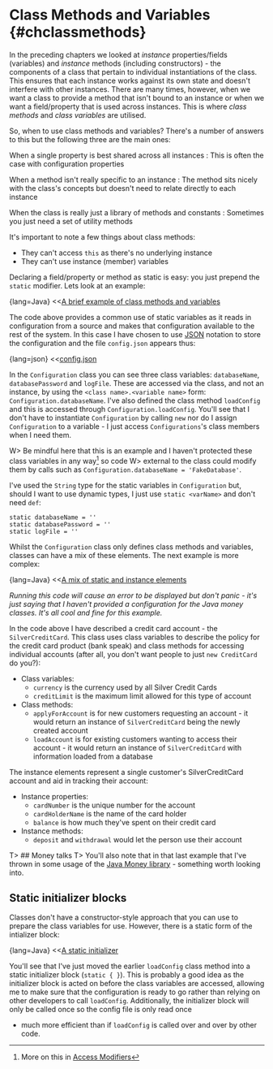 # Class Methods and Variables {#chclassmethods}

In the preceding chapters we looked at _instance_ properties/fields (variables) and _instance_ methods (including constructors) -
 the components of a class that pertain to individual instantiations of the class. This ensures that each instance
 works against its own state and doesn't interfere with other instances. There are many times, however, when we want a class to
 provide a method that isn't bound to an instance or when we want a field/property that is used across instances. This is
 where _class methods_ and _class variables_ are utilised.

So, when to use class methods and variables? There's a number of answers to this but the following three are the main ones:

When a single property is best shared across all instances
: This is often the case with configuration properties

When a method isn't really specific to an instance
: The method sits nicely with the class's concepts but doesn't need to relate directly to each instance

When the class is really just a library of methods and constants
: Sometimes you just need a set of utility methods

It's important to note a few things about class methods:

* They can't access `this` as there's no underlying instance
* They can't use instance (member) variables

Declaring a field/property or method as static is easy: you just prepend the `static` modifier. Lets look at an example:

{lang=Java}
<<[A brief example of class methods and variables](code/08/08/static.groovy)

The code above provides a common use of static variables as it reads in configuration from a source and makes that
configuration available to the rest of the system. In this case I have chosen to use [JSON](https://en.wikipedia.org/wiki/JSON)
notation to store the configuration and the file `config.json` appears thus:

{lang=json}
<<[config.json](code/08/08/config.json)

In the `Configuration` class you can see three class variables: `databaseName`, `databasePassword` and `logFile`. These
are accessed via the class, and not an instance, by using the `<class name>.<variable name>` form: `Configuration.databaseName`.
I've also defined the class method `loadConfig` and this is accessed through `Configuration.loadConfig`. You'll see that
I don't have to instantiate `Configuration` by calling `new` nor do I assign `Configuration` to a variable - I just access
 `Configurations`'s class members when I need them.

W> Be mindful here that this is an example and I haven't protected these class variables in any way[^access] so code
W> external to the class could modify them by calls such as `Configuration.databaseName = 'FakeDatabase'`.

[^access]: More on this in [Access Modifiers](#chaccessmodifiers)

I've used the `String` type for the static variables in `Configuration` but, should I want to use dynamic types, I just
use `static <varName>` and don't need `def`:

    static databaseName = ''
    static databasePassword = ''
    static logFile = ''

Whilst the `Configuration` class only defines class methods and variables, classes can have a mix of these elements. The
next example is more complex:

{lang=Java}
<<[A mix of static and instance elements](code/08/08/static_creditcard.groovy)

_Running this code will cause an error to be displayed but don't panic - it's just saying that I haven't provided a
 configuration for the Java money classes. It's all cool and fine for this example._

In the code above I have described a credit card account - the `SilverCreditCard`. This class uses class
variables to describe the policy for the credit card product (bank speak) and class methods for accessing
individual accounts (after all, you don't want people to just `new CreditCard` do you?):

* Class variables:
    * `currency` is the currency used by all Silver Credit Cards
    * `creditLimit` is the maximum limit allowed for this type of account
* Class methods:
    * `applyForAccount` is for new customers requesting an account - it would return an instance of `SilverCreditCard` being the newly created account
    * `loadAccount` is for existing customers wanting to access their account - it would return an instance of `SilverCreditCard` with information loaded from a database

The instance elements represent a single customer's SilverCreditCard account and aid in tracking their account:

* Instance properties:
    * `cardNumber` is the unique number for the account
    * `cardHolderName` is the name of the card holder
    * `balance` is how much they've spent on their credit card
* Instance methods:
    * `deposit` and `withdrawal` would let the person use their account

T> ## Money talks
T> You'll also note that in that last example that I've thrown in some usage of the
[Java Money library](http://javamoney.github.io/) - something worth looking into.

## Static initializer blocks

Classes don't have a constructor-style approach that you can use to prepare the class variables for use.
However, there is a static form of the intializer block:

{lang=Java}
<<[A static initializer](code/08/08/static_init.groovy)

You'll see that I've just moved the earlier `loadConfig` class method into a static initializer block (`static { }`).
This is probably a good idea as the initializer block is acted on before the class variables are accessed,
allowing me to make sure that the configuration is ready to go rather than relying on other developers to call `loadConfig`.
Additionally, the initializer block will only be called once so the config file is only read once
 - much more efficient than if `loadConfig` is called over and over by other code.

